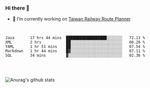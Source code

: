 ### Hi there 👋

- 🔭 I’m currently working on [Taiwan Railway Route Planner](https://github.com/Taiwan-Railway-Route-Planner)

<br/>

<!--START_SECTION:waka-->
```text
Java       17 hrs 44 mins  ██████████████████░░░░░░░   72.13 % 
XML        2 hrs           ██░░░░░░░░░░░░░░░░░░░░░░░   08.20 % 
YAML       1 hr 51 mins    ██░░░░░░░░░░░░░░░░░░░░░░░   07.54 % 
Markdown   1 hr 44 mins    █▓░░░░░░░░░░░░░░░░░░░░░░░   07.11 % 
SQL        34 mins         ▓░░░░░░░░░░░░░░░░░░░░░░░░   02.36 % 
```
<!--END_SECTION:waka-->

<br/>
<br/>

![Anurag's github stats](https://github-readme-stats.vercel.app/api?username=DepickereSven&show_icons=true&theme=tokyonight)



<!--
**DepickereSven/DepickereSven** is a ✨ _special_ ✨ repository because its `README.md` (this file) appears on your GitHub profile.

Here are some ideas to get you started:

- 🔭 I’m currently working on ...
- 🌱 I’m currently learning ...
- 👯 I’m looking to collaborate on ...
- 🤔 I’m looking for help with ...
- 💬 Ask me about ...
- 📫 How to reach me: ...
- 😄 Pronouns: ...
- ⚡ Fun fact: ...
-->
